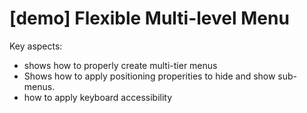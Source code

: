 # [demo] Flexible Multi-level Menu

Key aspects:
- shows how to properly create multi-tier menus
- Shows how to apply positioning properities to hide and show sub-menus.
- how to apply keyboard accessibility
